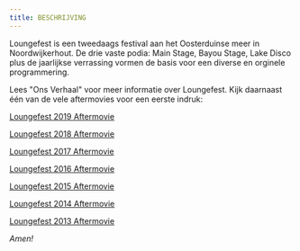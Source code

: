 ```yaml
---
title: BESCHRIJVING
---
```

Loungefest is een tweedaags festival aan het Oosterduinse meer in Noordwijkerhout. De drie vaste podia: Main Stage, Bayou Stage, Lake Disco plus de jaarlijkse verrassing vormen de basis voor een diverse en orginele programmering.

Lees "Ons Verhaal" voor meer informatie over Loungefest. Kijk daarnaast één van de vele aftermovies voor een eerste indruk:

[Loungefest 2019 Aftermovie](https://www.youtube.com/watch?v=kfPbySw8_z4&ab_channel=LOUNGEFEST)

[Loungefest 2018 Aftermovie](https://www.youtube.com/watch?v=eLe0KV0spQ4)

[Loungefest 2017 Aftermovie](https://www.youtube.com/watch?v=7HqQSlaF7h8)

[Loungefest 2016 Aftermovie](https://www.youtube.com/watch?v=djlcHYftTrE)

[Loungefest 2015 Aftermovie](https://www.youtube.com/watch?v=dxUCPpOnjtg)

[Loungefest 2014 Aftermovie](https://www.youtube.com/watch?v=uIN8M2Q26pY)

[Loungefest 2013 Aftermovie](https://www.youtube.com/watch?v=Hu8h_TG_9d0&t=168s)

*Amen!*